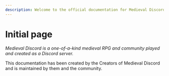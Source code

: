 ```yaml
---
description: Welcome to the official documentation for Medieval Discord.
---
```


# Initial page

_Medieval Discord is a one-of-a-kind medieval RPG and community played and created as a Discord server._

This documentation has been created by the Creators of Medieval Discord and is maintained by them and the community. 

